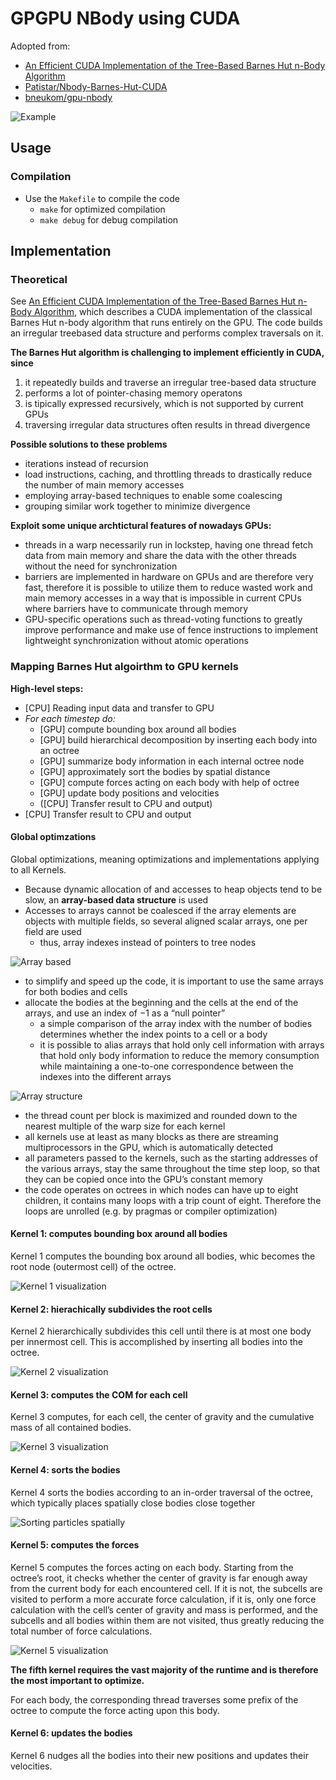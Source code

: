 # GPGPU NBody using CUDA

Adopted from:

* [An Efficient CUDA Implementation of the Tree-Based Barnes Hut n-Body Algorithm](https://iss.oden.utexas.edu/Publications/Papers/burtscher11.pdf)
* [Patistar/Nbody-Barnes-Hut-CUDA](https://github.com/Patistar/Nbody-Barnes-Hut-CUDA)
* [bneukom/gpu-nbody](https://github.com/bneukom/gpu-nbody)

![Example](resources/figures/output.gif)

## Usage

### Compilation

* Use the `Makefile` to compile the code
	* `make` for optimized compilation
	* `make debug` for debug compilation 

## Implementation

### Theoretical

See [An Efficient CUDA Implementation of the Tree-Based Barnes Hut n-Body Algorithm](https://iss.oden.utexas.edu/Publications/Papers/burtscher11.pdf), which describes a CUDA implementation of the classical Barnes Hut n-body algorithm that runs entirely on the GPU. The code builds an irregular treebased data structure and performs complex traversals on it.

**The Barnes Hut algorithm is challenging to implement efficiently in CUDA, since**

1. it repeatedly builds and traverse an irregular tree-based data structure
2. performs a lot of pointer-chasing memory operatons
3. is tipically expressed recursively, which is not supported by current GPUs
4. traversing irregular data structures often results in thread divergence

**Possible solutions to these problems**

* iterations instead of recursion
* load instructions, caching, and throttling threads to drastically reduce the number of main memory accesses
* employing array-based techniques to enable
  some coalescing
* grouping similar work together to minimize divergence

**Exploit some unique archtictural features of nowadays GPUs:**

* threads in a warp necessarily run in lockstep, having one thread fetch data from main memory and share the data with the other threads without the need for synchronization
* barriers are implemented in hardware on GPUs and are therefore very fast, therefore it is possible to utilize them to reduce wasted work and main memory accesses in a way that is impossible in current CPUs where barriers have to communicate through memory
* GPU-specific operations such as thread-voting
  functions to greatly improve performance and make use of fence instructions to implement lightweight
  synchronization without atomic operations


### Mapping Barnes Hut algoirthm to GPU kernels

**High-level steps:**

* [CPU] Reading input data and transfer to GPU
* *For each timestep do:*
    * [GPU] compute bounding box around all bodies
    * [GPU] build hierarchical decomposition by inserting each body into an octree
    * [GPU] summarize body information in each internal octree node
    * [GPU] approximately sort the bodies by spatial distance
    * [GPU] compute forces acting on each body with help of octree
    * [GPU] update body positions and velocities
    * ([CPU] Transfer result to CPU and output)
* [CPU] Transfer result to CPU and output 

#### Global optimzations

Global optimizations, meaning optimizations and implementations applying to all Kernels.

* Because dynamic allocation of and accesses to heap objects tend to be slow, an **array-based data structure** is used
* Accesses to arrays cannot be coalesced if the array elements are objects with multiple fields, so several aligned scalar arrays, one per field are used
    * thus, array indexes instead of pointers to tree nodes

![Array based](resources/figures/ArrayBased.png)

* to simplify and speed up the code, it is important to use the same arrays for both bodies and cells
*  allocate the bodies at the beginning and the cells at the end of the arrays, and use an index of −1 as a “null pointer”
    * a simple comparison of the array index with the number of bodies determines whether the index
      points to a cell or a body
    *  it is possible to alias arrays that hold only cell information with arrays that hold only body information to reduce the memory consumption while maintaining a one-to-one
       correspondence between the indexes into the different arrays

![Array structure](resources/figures/ArrayStructure.png)

* the thread count per block is maximized and rounded down to the nearest multiple of the warp size for each kernel
* all kernels use at least as many blocks as there are streaming multiprocessors in the GPU, which is automatically detected
*  all parameters passed to the kernels, such as the starting addresses of the various arrays, stay the same throughout the time step loop, so that they can be copied once into the GPU’s constant memory
* the code operates on octrees in which nodes can have up to eight children, it contains many loops with a trip count of eight. Therefore the loops are unrolled (e.g. by pragmas or compiler optimization)

#### Kernel 1: computes bounding box around all bodies

Kernel 1 computes the bounding box around all bodies, whic becomes the root node (outermost cell) of the octree.

![Kernel 1 visualization](resources/figures/Kernel1.png)

#### Kernel 2: hierachically subdivides the root cells

Kernel 2 hierarchically subdivides this cell until there is at most one body per innermost cell. This is accomplished by inserting all bodies into the octree.

![Kernel 2 visualization](resources/figures/Kernel2.png)

#### Kernel 3: computes the COM for each cell

Kernel 3 computes, for each cell, the center of gravity and the cumulative mass of all contained bodies.

![Kernel 3 visualization](resources/figures/Kernel3.png)

#### Kernel 4: sorts the bodies

Kernel 4 sorts the bodies according to an in-order traversal of the octree, which typically places spatially close bodies close together

![Sorting particles spatially](resources/figures/SortingParticles.png)

#### Kernel 5: computes the forces

Kernel 5 computes the forces acting on each body.
Starting from the octree’s root, it checks whether the center of gravity is far enough away from the current body for each encountered cell. If it is not, the subcells are visited to perform a more accurate force calculation, if it is, only one force calculation with the cell’s center of gravity and mass is performed, and the subcells and all bodies within them are not visited, thus greatly reducing the total number of force calculations.

![Kernel 5 visualization](resources/figures/Kernel5.png)

**The fifth kernel requires the vast majority of the runtime and is therefore the most important to optimize.**

For each body, the corresponding thread traverses some prefix of the octree to compute the force acting upon this body.


#### Kernel 6: updates the bodies

Kernel 6 nudges all the bodies into their new
positions and updates their velocities.